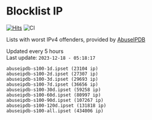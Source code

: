 # Blocklist IP

[![Hits](https://hits.seeyoufarm.com/api/count/incr/badge.svg?url=https%3A%2F%2Fgithub.com%2Fborestad%2Fblocklist-ip%2F&count_bg=%2379C83D&title_bg=%23555555&icon=&icon_color=%23E7E7E7&title=hits&edge_flat=false)](https://hits.seeyoufarm.com)  ![CI](https://img.shields.io/github/workflow/status/borestad/blocklist-ip/CI?style=flat-square)

Lists with worst IPv4 offenders, provided by [AbuseIPDB](https://www.abuseipdb.com/)

<!-- FOOTER-PLACEHOLDER -->
Updated every 5 hours<br>
Last update: `2023-12-18 - 05:18:17`
```
abuseipdb-s100-1d.ipset (23104 ip)
abuseipdb-s100-2d.ipset (27307 ip)
abuseipdb-s100-3d.ipset (29693 ip)
abuseipdb-s100-7d.ipset (36656 ip)
abuseipdb-s100-30d.ipset (59258 ip)
abuseipdb-s100-60d.ipset (80997 ip)
abuseipdb-s100-90d.ipset (107267 ip)
abuseipdb-s100-120d.ipset (131818 ip)
abuseipdb-s100-all.ipset (434006 ip)
```
